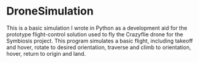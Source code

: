# DroneSimulation
This is a basic simulation I wrote in Python as a development aid for the prototype flight-control solution used to fly the Crazyflie drone for the Symbiosis project.  This program simulates a basic flight, including takeoff and hover, rotate to desired orientation, traverse and climb to orientation, hover, return to origin and land.
